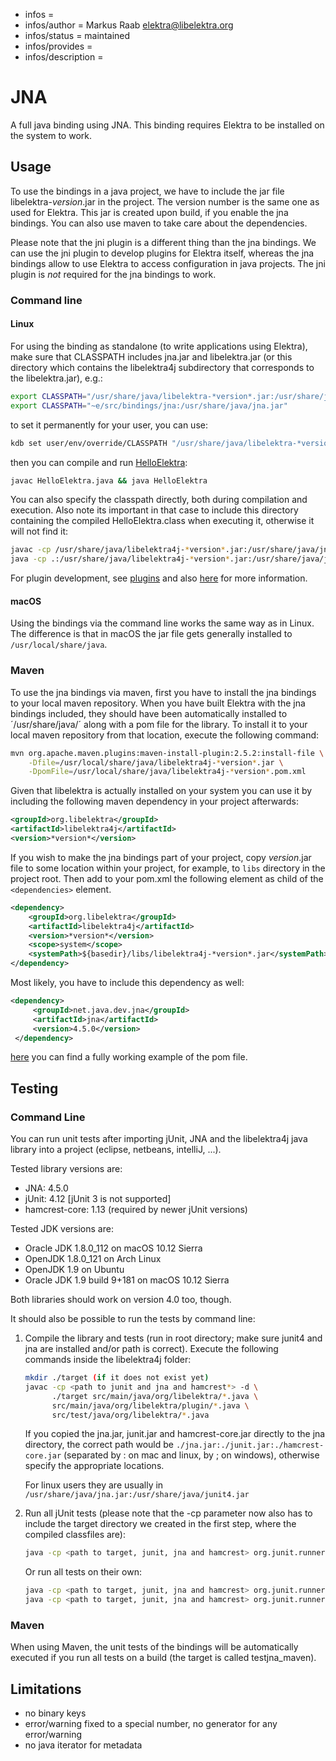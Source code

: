 - infos =
- infos/author = Markus Raab <elektra@libelektra.org>
- infos/status = maintained
- infos/provides =
- infos/description =

# JNA

A full java binding using JNA. This binding requires Elektra to be installed on
the system to work.

## Usage

To use the bindings in a java project, we have to include the jar file
libelektra-_version_.jar in the project. The version number is the same one as
used for Elektra. This jar is created upon build, if you enable the jna bindings.
You can also use maven to take care about the dependencies.

Please note that the jni plugin is a different thing than the jna bindings. We
can use the jni plugin to develop plugins for Elektra itself, whereas the jna
bindings allow to use Elektra to access configuration in java projects. The jni
plugin is _not_ required for the jna bindings to work.

### Command line

#### Linux

For using the binding as standalone (to write applications using Elektra),
make sure that CLASSPATH includes jna.jar and libelektra.jar (or this directory
which contains the libelektra4j subdirectory that corresponds to the
libelektra.jar), e.g.:

```sh
export CLASSPATH="/usr/share/java/libelektra-*version*.jar:/usr/share/java/jna.jar"
export CLASSPATH="~e/src/bindings/jna:/usr/share/java/jna.jar"
```

to set it permanently for your user, you can use:

```sh
kdb set user/env/override/CLASSPATH "/usr/share/java/libelektra-*version*.jar:/usr/share/java/jna.jar"
```

then you can compile and run [HelloElektra](HelloElektra.java):

```sh
javac HelloElektra.java && java HelloElektra
```

You can also specify the classpath directly, both during compilation and execution.
Also note its important in that case to include this directory containing the
compiled HelloElektra.class when executing it, otherwise it will not find it:

```sh
javac -cp /usr/share/java/libelektra4j-*version*.jar:/usr/share/java/jna.jar HelloElektra.java
java -cp .:/usr/share/java/libelektra4j-*version*.jar:/usr/share/java/jna.jar HelloElektra
```

For plugin development, see [plugins](libelektra4j/plugin)
and also [here](/src/plugins/jni) for more information.

#### macOS

Using the bindings via the command line works the same way as in Linux. The
difference is that in macOS the jar file gets generally installed to
`/usr/local/share/java`.

### Maven

To use the jna bindings via maven, first you have to install the jna bindings
to your local maven repository. When you have built Elektra with the jna
bindings included, they should have been automatically installed to
´/usr/share/java/´ along with a pom file for the library. To install it to your
local maven repository from that location, execute the following command:

```sh
mvn org.apache.maven.plugins:maven-install-plugin:2.5.2:install-file \
    -Dfile=/usr/local/share/java/libelektra4j-*version*.jar \
    -DpomFile=/usr/local/share/java/libelektra4j-*version*.pom.xml
```

Given that libelektra is actually installed on your system you can use it by
including the following maven dependency in your project afterwards:

```xml
<groupId>org.libelektra</groupId>
<artifactId>libelektra4j</artifactId>
<version>*version*</version>
```

If you wish to make the jna bindings part of your project, copy _version_.jar file to some location within your project, for example,
to `libs` directory in the project root. Then add to your pom.xml the following element as child of the `<dependencies>` element.

```xml
<dependency>
	<groupId>org.libelektra</groupId>
	<artifactId>libelektra4j</artifactId>
	<version>*version*</version>
	<scope>system</scope>
	<systemPath>${basedir}/libs/libelektra4j-*version*.jar</systemPath>
</dependency>
```

Most likely, you have to include this dependency as well:

```xml
<dependency>
     <groupId>net.java.dev.jna</groupId>
     <artifactId>jna</artifactId>
     <version>4.5.0</version>
 </dependency>
```

[here](../../examples/external/java/read-keys-example/pom.xml) you can find a fully working example of the pom file.

## Testing

### Command Line

You can run unit tests after importing jUnit, JNA and the libelektra4j java
library into a project (eclipse, netbeans, intelliJ, ...).

Tested library versions are:

- JNA: 4.5.0
- jUnit: 4.12 [jUnit 3 is not supported]
- hamcrest-core: 1.13 (required by newer jUnit versions)

Tested JDK versions are:

- Oracle JDK 1.8.0_112 on macOS 10.12 Sierra
- OpenJDK 1.8.0_121 on Arch Linux
- OpenJDK 1.9 on Ubuntu
- Oracle JDK 1.9 build 9+181 on macOS 10.12 Sierra

Both libraries should work on version 4.0 too, though.

It should also be possible to run the tests by command line:

1.  Compile the library and tests (run in root directory; make sure junit4 and
    jna are installed and/or path is correct). Execute the following commands inside
    the libelektra4j folder:

    ```sh
    mkdir ./target (if it does not exist yet)
    javac -cp <path to junit and jna and hamcrest*> -d \
          ./target src/main/java/org/libelektra/*.java \
          src/main/java/org/libelektra/plugin/*.java \
          src/test/java/org/libelektra/*.java
    ```

    If you copied the jna.jar, junit.jar and hamcrest-core.jar directly to the
    jna directory, the correct path would be `./jna.jar:./junit.jar:./hamcrest-core.jar`
    (separated by : on mac and linux, by ; on windows), otherwise specify the
    appropriate locations.

    For linux users they are usually in `/usr/share/java/jna.jar:/usr/share/java/junit4.jar`

2.  Run all jUnit tests (please note that the -cp parameter now also has to
    include the target directory we created in the first step, where the compiled
    classfiles are):

    ```sh
    java -cp <path to target, junit, jna and hamcrest> org.junit.runner.JUnitCore org.libelektra.AllTests
    ```

    Or run all tests on their own:

    ```sh
    java -cp <path to target, junit, jna and hamcrest> org.junit.runner.JUnitCore org.libelektra.KeyTest
    java -cp <path to target, junit, jna and hamcrest> org.junit.runner.JUnitCore org.libelektra.KeySetTest
    ```

### Maven

When using Maven, the unit tests of the bindings will be automatically executed
if you run all tests on a build (the target is called testjna_maven).

## Limitations

- no binary keys
- error/warning fixed to a special number, no generator for any
  error/warning
- no java iterator for metadata
